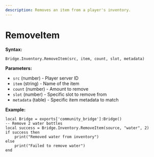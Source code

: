 ```yaml
---
description: Removes an item from a player's inventory.
---
```


# RemoveItem

**Syntax:**

```
Bridge.Inventory.RemoveItem(src, item, count, slot, metadata)
```

**Parameters:**

* `src` (number) - Player server ID
* `item` (string) - Name of the item
* `count` (number) - Amount to remove
* `slot` (number) - Specific slot to remove from
* `metadata` (table) - Specific item metadata to match

**Example:**

```
local Bridge = exports['community_bridge']:Bridge()
-- Remove 2 water bottles
local success = Bridge.Inventory.RemoveItem(source, "water", 2)
if success then
    print("Removed water from inventory")
else
    print("Failed to remove water")
end
```
